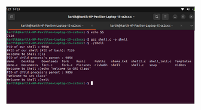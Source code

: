 ![image alt](https://github.com/kartik69615/Pattern_CPP/blob/25a9337887331c8fe063a698bc48bd06e3b998de/Shell_Preview.png)
